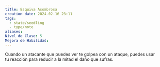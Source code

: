 ```yaml
---
title: Esquiva Asombrosa
creation date: 2024-02-16 23:11
tags:
  - state/seedling
  - type/note
aliases: 
Nivel de Clase: 5
Mejora de Habilidad:
---
```

Cuando un atacante que puedes ver te golpea con un ataque, puedes usar tu reacción para reducir a la mitad el daño que sufras.

